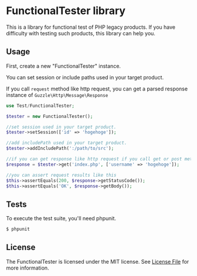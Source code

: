 # FunctionalTester library

This is a library for functional test of PHP legacy products.
If you have difficulty with testing such products, this library can help you.

## Usage

First, create a new "FunctionalTester" instance.

You can set session or include paths used in your target product.

If you call `request` method like http request, you can get a parsed response instance of `Guzzle\Http\Message\Response`

```php
use Test/FunctionalTester;

$tester = new FunctionalTester();

//set session used in your target product.
$tester->setSession(['id' => 'hogehoge']);

//add includePath used in your target product.
$tester->addIncludePath(':/path/to/src');

//if you can get response like http request if you call get or post method
$response = $tester->get('index.php', ['username' => 'hogehoge']);

//you can assert request results like this
$this->assertEquals(200, $response->getStatusCode());
$this->assertEquals('OK', $response->getBody());

```


## Tests

To execute the test suite, you'll need phpunit.

```bash
$ phpunit
```

## License

The FunctionalTester is licensed under the MIT license. See [License File](LICENSE.md) for more information.
